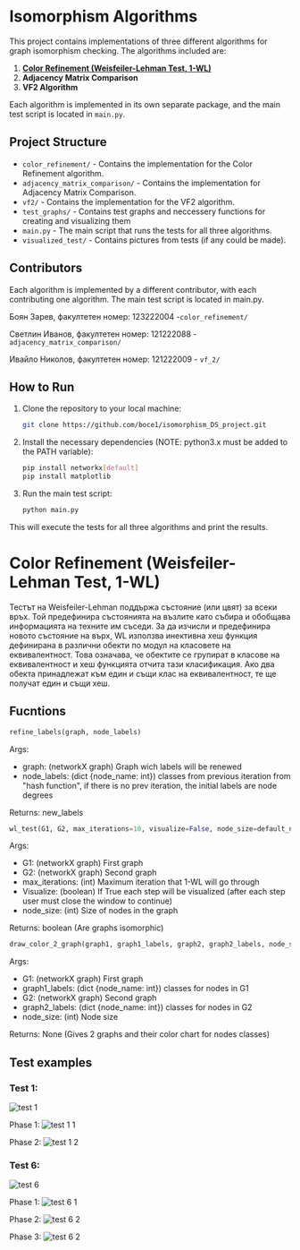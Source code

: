 
# Isomorphism Algorithms

This project contains implementations of three different algorithms for graph isomorphism checking. The algorithms included are:

1. [**Color Refinement (Weisfeiler-Lehman Test, 1-WL)**](#color-refinement-weisfeiler-lehman-test-1-wl)
2. **Adjacency Matrix Comparison**  
3. **VF2 Algorithm**

Each algorithm is implemented in its own separate package, and the main test script is located in `main.py`.

## Project Structure

- `color_refinement/` - Contains the implementation for the Color Refinement algorithm.
- `adjacency_matrix_comparison/` - Contains the implementation for Adjacency Matrix Comparison.
- `vf2/` - Contains the implementation for the VF2 algorithm.
- `test_graphs/` - Contains test graphs and neccessery functions for creating and visualizing them
- `main.py` - The main script that runs the tests for all three algorithms.
- `visualized_test/` - Contains pictures from tests (if any could be made).

## Contributors
Each algorithm is implemented by a different contributor, with each contributing one algorithm. The main test script is located in main.py.

Боян Зарев, факултетен номер: 123222004 -`color_refinement/`

Светлин Иванов, факултетен номер: 121222088 - `adjacency_matrix_comparison/`

Ивайло Николов, факултетен номер: 121222009 - `vf_2/`

## How to Run

1. Clone the repository to your local machine:
   ```bash
   git clone https://github.com/boce1/isomorphism_DS_project.git
   ```

2. Install the necessary dependencies (NOTE: python3.x must be added to the PATH variable):
   ```bash
   pip install networkx[default]
   pip install matplotlib
   ```

3. Run the main test script:
   ```bash
   python main.py
   ```

This will execute the tests for all three algorithms and print the results.

# Color Refinement (Weisfeiler-Lehman Test, 1-WL)
Тестът на Weisfeiler-Lehman поддържа състояние (или цвят) за всеки връх. Той предефинира състоянията на възлите като събира и обобщава информацията на техните им съседи. За да изчисли и предефинира новото състояние на върх, WL използва инективна хеш функция дефинирана в различни обекти по модул на класовете на еквивалентност. Това означава, че обектите се групират в класове на еквивалентност и хеш функцията отчита тази класификация. Ако два обекта принадлежат към един и същи клас на еквивалентност, те ще получат един и същи хеш.

## Fucntions
   ```python
   refine_labels(graph, node_labels)
   ```
   Args:
   - graph: (networkX graph) Graph wich labels will be renewed
   - node_labels: (dict {node_name: int}) classes from previous iteration from "hash function", if there is no prev iteration, the initial labels are node degrees

   Returns: new_labels

   ```python
   wl_test(G1, G2, max_iterations=10, visualize=False, node_size=default_node_size)
   ```
   Args:
   - G1: (networkX graph) First graph
   - G2: (networkX graph) Second graph
   - max_iterations: (int) Maximum iteration that 1-WL will go through
   - Visualize: (boolean) If True each step will be visualized (after each step user must close the window to continue)
   - node_size: (int) Size of nodes in the graph

   Returns: boolean (Are graphs isomorphic)

   ```python
   draw_color_2_graph(graph1, graph1_labels, graph2, graph2_labels, node_size=default_node_size)
   ```
   Args:
   - G1: (networkX graph) First graph
   - graph1_labels: (dict {node_name: int}) classes for nodes in G1
   - G2: (networkX graph) Second graph
   - graph2_labels: (dict {node_name: int}) classes for nodes in G2
   - node_size: (int) Node size

   Returns: None (Gives 2 graphs and their color chart for nodes classes)

## Test examples
### Test 1:
![test 1](./visualized_tests/color_refinement_pictures/test_1/test_1.png)

Phase 1:
![test 1 1](./visualized_tests/color_refinement_pictures/test_1/test_1_wl_1.png)

Phase 2:
![test 1 2](./visualized_tests/color_refinement_pictures/test_1/test_1_wl_2.png)

### Test 6:
![test 6](./visualized_tests/color_refinement_pictures/test_6/test_6.png)

Phase 1:
![test 6 1](./visualized_tests/color_refinement_pictures/test_6/test_6_wl_1.png)

Phase 2:
![test 6 2](./visualized_tests/color_refinement_pictures/test_6/test_6_wl_2.png)

Phase 3:
![test 6 2](./visualized_tests/color_refinement_pictures/test_6/test_6_wl_3.png)